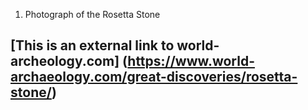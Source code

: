 1. Photograph of the Rosetta Stone 
## [This is an external link to world-archeology.com] (https://www.world-archaeology.com/great-discoveries/rosetta-stone/)

